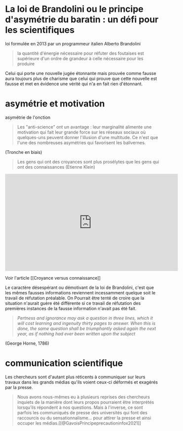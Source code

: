 # La loi de Brandolini ou le principe d'asymétrie du baratin : un défi pour les scientifiques

loi formulée en 2013 par un programmeur italien Alberto Brandolini

> la quantité d'énergie nécessaire pour réfuter des foutaises est  supérieure d'un ordre de grandeur à celle nécessaire pour les produire


Celui qui porte une nouvelle jugée étonnante mais prouvée comme fausse aura toujours plus de charisme que celui qui prouve que cette nouvelle est fausse et met en évidence une vérité qui n'a en fait rien d'étonnant. 

# asymétrie et motivation

asymétrie de l'onction

>Les "anti-science" ont un avantage : leur marginalité alimente une motivation qui fait leur grande force sur les réseaux sociaux où quelques-uns peuvent donner l'illusion d'une multitude. Ce n'est que l'une des nombreuses asymétries qui favorisent les balivernes. 

(Tronche en biais)

>Les gens qui ont des croyances sont plus prosélytes que les gens qui ont des connaissances (Etienne Klein)

<iframe width="560" height="315" src="https://www.youtube.com/embed/KIwtT8cAAKI?start=810" title="YouTube video player" frameborder="0" allow="accelerometer; autoplay; clipboard-write; encrypted-media; gyroscope; picture-in-picture" allowfullscreen></iframe>

Voir l'article [[Croyance versus connaissance]]

Le caractère désespérant ou démotivant de la loi de Brandolini, c'est que les mêmes fausses informations reviennent incessamment quelque soit le travail de réfutation préalable. On Pourrait être tenté de croire que la situation n'aurait guère été différente si ce travail de réfutation des premières instances de la fausse information n'avait pas été fait. 

> _Pertness and ignorance may ask a question in three lines, which it will cost learning and ingenuity thirty pages to answer. When this is done, the same question shall be triumphantly asked again the next year, as if nothing had ever been written upon the subject_

(George Horne, 1786)
# communication scientifique

Les chercheurs sont d'autant plus réticents à communiquer sur leurs travaux dans les grands médias qu'ils voient ceux-ci déformés et exagérés par la presse.

>Nous avons nous-mêmes eu à plusieurs reprises des chercheurs inquiets de la manière dont leurs propos pourraient être interprétés lorsqu’ils répondent à nos questions. Mais à l'inverse, ce sont parfois les communiqués de presse des universités qui font des raccourcis ou du sensationnalisme… pour attirer la presse et ainsi occuper les médias.[[@GavoisPrincipeprecautioninfox2021]]



